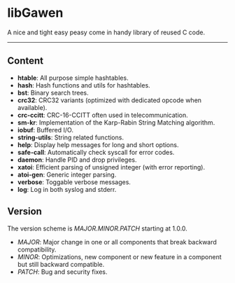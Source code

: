 # libGawen
A nice and tight easy peasy come in handy library of reused C code.

---

## Content

  * **htable**: All purpose simple hashtables.
  * **hash**: Hash functions and utils for hashtables.
  * **bst**: Binary search trees.
  * **crc32**: CRC32 variants (optimized with dedicated opcode when available).
  * **crc-ccitt**: CRC-16-CCITT often used in telecommunication.
  * **sm-kr**: Implementation of the Karp-Rabin String Matching algorithm.
  * **iobuf**: Buffered I/O.
  * **string-utils**: String related functions.
  * **help**: Display help messages for long and short options.
  * **safe-call**: Automatically check syscall for error codes.
  * **daemon**: Handle PID and drop privileges.
  * **xatoi**: Efficient parsing of unsigned integer (with error reporting).
  * **atoi-gen**: Generic integer parsing.
  * **verbose**: Toggable verbose messages.
  * **log**: Log in both syslog and stderr.

## Version

The version scheme is *MAJOR.MINOR.PATCH* starting at 1.0.0.

  * *MAJOR*: Major change in one or all components that break backward compatibility.
  * *MINOR*: Optimizations, new component or new feature in a component but still backward compatible.
  * *PATCH*: Bug and security fixes.
